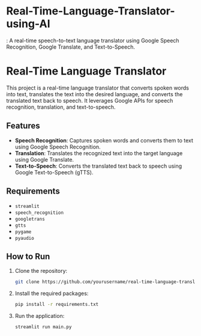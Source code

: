 # Real-Time-Language-Translator-using-AI
: A real-time speech-to-text language translator using Google Speech Recognition, Google Translate, and Text-to-Speech.

# Real-Time Language Translator

This project is a real-time language translator that converts spoken words into text, translates the text into the desired language, and converts the translated text back to speech. It leverages Google APIs for speech recognition, translation, and text-to-speech.

## Features

- **Speech Recognition**: Captures spoken words and converts them to text using Google Speech Recognition.
- **Translation**: Translates the recognized text into the target language using Google Translate.
- **Text-to-Speech**: Converts the translated text back to speech using Google Text-to-Speech (gTTS).

## Requirements

- `streamlit`
- `speech_recognition`
- `googletrans`
- `gtts`
- `pygame`
- `pyaudio`

## How to Run

1. Clone the repository:
    ```bash
    git clone https://github.com/yourusername/real-time-language-translator.git
    ```

2. Install the required packages:
    ```bash
    pip install -r requirements.txt
    ```

3. Run the application:
    ```bash
    streamlit run main.py
    ```


